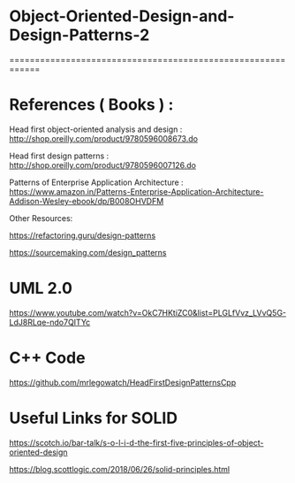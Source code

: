 # Object-Oriented-Design-and-Design-Patterns-2

============================================================

# References ( Books ) :

Head first object-oriented analysis and design : http://shop.oreilly.com/product/9780596008673.do

Head first design patterns : http://shop.oreilly.com/product/9780596007126.do

Patterns of Enterprise Application Architecture : 
https://www.amazon.in/Patterns-Enterprise-Application-Architecture-Addison-Wesley-ebook/dp/B008OHVDFM

Other Resources: 

https://refactoring.guru/design-patterns

https://sourcemaking.com/design_patterns

#   UML 2.0

https://www.youtube.com/watch?v=OkC7HKtiZC0&list=PLGLfVvz_LVvQ5G-LdJ8RLqe-ndo7QITYc

# C++ Code

https://github.com/mrlegowatch/HeadFirstDesignPatternsCpp

# Useful Links for SOLID

https://scotch.io/bar-talk/s-o-l-i-d-the-first-five-principles-of-object-oriented-design

https://blog.scottlogic.com/2018/06/26/solid-principles.html

